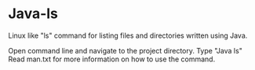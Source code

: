 # Java-ls
Linux like "ls" command for listing files and directories written using Java.

Open command line and navigate to the project directory.
Type "Java ls"
Read man.txt for more information on how to use the command.
